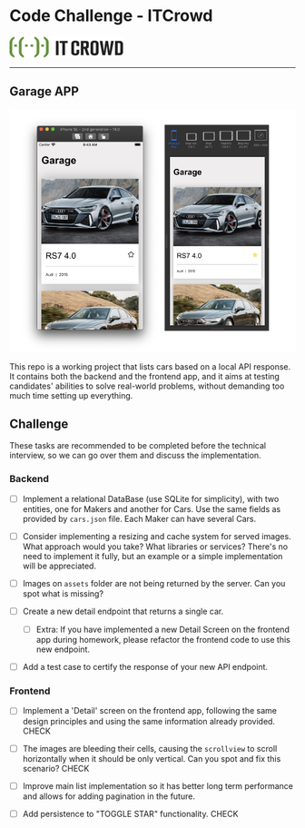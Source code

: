 # Code Challenge - ITCrowd

![ITCrowd](itcrowd.png)

---

## Garage APP

![Screenshots](screenshots.png)

This repo is a working project that lists cars based on a local API response. It contains both the backend and the frontend app, and it aims at testing candidates' abilities to solve real-world problems, without demanding too much time setting up everything.

## Challenge

These tasks are recommended to be completed before the technical interview, so we can go over them and discuss the implementation.

### Backend

- [ ] Implement a relational DataBase (use SQLite for simplicity), with two entities, one for Makers and another for Cars. Use the same fields as provided by `cars.json` file. Each Maker can have several Cars.

- [ ] Consider implementing a resizing and cache system for served images. What approach would you take? What libraries or services? There's no need to implement it fully, but an example or a simple implementation will be appreciated.

- [ ] Images on `assets` folder are not being returned by the server. Can you spot what is missing?

- [ ] Create a new detail endpoint that returns a single car.

  - [ ] Extra: If you have implemented a new Detail Screen on the frontend app during homework, please refactor the frontend code to use this new endpoint.

- [ ] Add a test case to certify the response of your new API endpoint.

### Frontend

- [ ] Implement a 'Detail' screen on the frontend app, following the same design principles and using the same information already provided. CHECK

- [ ] The images are bleeding their cells, causing the `scrollview` to scroll horizontally when it should be only vertical. Can you spot and fix this scenario? CHECK

- [ ] Improve main list implementation so it has better long term performance and allows for adding pagination in the future.

- [ ] Add persistence to "TOGGLE STAR" functionality. CHECK
